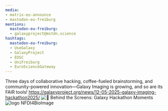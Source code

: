 ```yaml
---
media:
- matrix-eu-announce
- mastodon-eu-freiburg
mentions:
  mastodon-eu-freiburg:
  - galaxyproject@mstdn.science
hashtags:
  mastodon-eu-freiburg:
  - UseGalaxy
  - GalaxyProject
  - EOSC
  - UniFreiburg
  - EuroScienceGateway
---
```

Three days of collaborative hacking, coffee-fueled brainstorming, and community-powered innovation—Galaxy Imaging is growing, and so are its FAIR tools!
https://galaxyproject.org/news/12-05-2025-galaxy-imaging-hackathon2025/
![📸 Behind the Screens: Galaxy Hackathon Moments](https://galaxyproject.org/assets/static/hackathon_pics.58d2b6c.f377a3829b3d97da2f79d84de2eee14a.png)
![logo NFDI4BioImage](https://galaxyproject.org/images/logos/nfdi4bioimage.png)